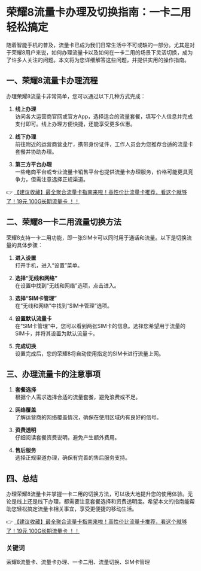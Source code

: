 # 荣耀8流量卡办理及切换指南：一卡二用轻松搞定

随着智能手机的普及，流量卡已成为我们日常生活中不可或缺的一部分。尤其是对于荣耀8用户来说，如何办理流量卡以及如何在一卡二用的场景下灵活切换，成为了许多人关注的问题。本文将为您详细解答这些问题，并提供实用的操作指南。

## 一、荣耀8流量卡办理流程

办理荣耀8流量卡非常简单，您可以通过以下几种方式完成：

1. **线上办理**  
   访问各大运营商官网或官方App，选择适合的流量套餐，填写个人信息并完成支付即可。线上办理方便快捷，还能享受更多优惠。

2. **线下办理**  
   前往附近的运营商营业厅，携带身份证件，工作人员会为您推荐合适的流量卡套餐并协助办理。

3. **第三方平台办理**  
   一些电商平台或专业流量卡销售平台也提供流量卡办理服务，价格可能更具竞争力，但需注意选择正规渠道。

👉 [【建议收藏】最全聚合流量卡指南来啦！高性价比流量卡推荐，看这个就够了！19元 100G长期流量卡 ！！](https://bit.ly/Liuliangka)

## 二、荣耀8一卡二用流量切换方法

荣耀8支持一卡二用功能，即一张SIM卡可以同时用于通话和流量。以下是切换流量的具体步骤：

1. **进入设置**  
   打开手机，进入“设置”菜单。

2. **选择“无线和网络”**  
   在设置中找到“无线和网络”选项，点击进入。

3. **选择“SIM卡管理”**  
   在“无线和网络”中找到“SIM卡管理”选项。

4. **设置默认流量卡**  
   在“SIM卡管理”中，您可以看到两张SIM卡的信息。选择您希望用于流量的SIM卡，并将其设置为默认流量卡。

5. **完成切换**  
   设置完成后，您的荣耀8将自动使用指定的SIM卡进行流量上网。

## 三、办理流量卡的注意事项

1. **套餐选择**  
   根据个人需求选择合适的流量套餐，避免浪费或不足。

2. **网络覆盖**  
   了解运营商的网络覆盖情况，确保在使用区域内有良好的信号。

3. **资费透明**  
   仔细阅读套餐资费说明，避免产生额外费用。

4. **售后服务**  
   选择正规渠道办理，确保有完善的售后服务支持。

## 四、总结

办理荣耀8流量卡并掌握一卡二用的切换方法，可以极大地提升您的使用体验。无论是线上还是线下办理，都需要注意套餐选择和资费透明度。希望本文的指南能帮助您轻松搞定流量卡相关事宜，享受更便捷的移动生活。

👉 [【建议收藏】最全聚合流量卡指南来啦！高性价比流量卡推荐，看这个就够了！19元 100G长期流量卡 ！！](https://bit.ly/Liuliangka)

### 关键词  
荣耀8流量卡、流量卡办理、一卡二用、流量切换、SIM卡管理
